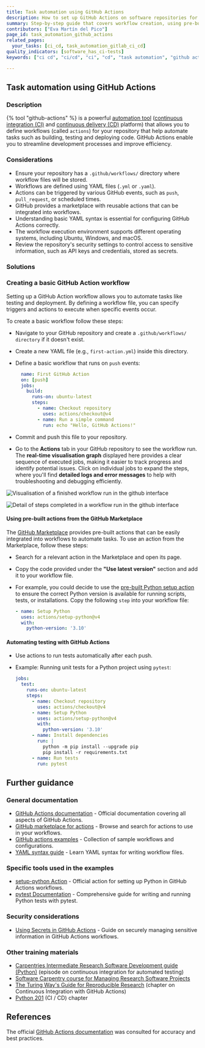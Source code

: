 ```yaml
---
title: Task automation using GitHub Actions
description: How to set up GitHub Actions on software repositories for task automation
summary: Step-by-step guide that covers workflow creation, using pre-built actions from the GitHub Marketplace, and automating testing with GitHub Actions.
contributors: ["Eva Martín del Pico"]
page_id: task_automation_github_actions
related_pages: 
  your_tasks: [ci_cd, task_automation_gitlab_ci_cd]
quality_indicators: [software_has_ci-tests]
keywords: ["ci cd", "ci/cd", "ci", "cd", "task automation", "github actions"]

---
```


## Task automation using GitHub Actions

### Description

{% tool "github-actions" %} is a powerful [automation tool](https://docs.github.com/en/actions/about-github-actions/understanding-github-actions) ([continuous integration (CI)](https://docs.github.com/en/actions/about-github-actions/about-continuous-integration-with-github-actions) and [continuous delivery (CD)](https://docs.github.com/en/actions/about-github-actions/about-continuous-deployment-with-github-actions) platform) that allows you to define workflows (called `actions`) for your repository that help automate tasks such as building, testing and deploying code.
GitHub Actions enable you to streamline development processes and improve efficiency.

### Considerations

* Ensure your repository has a `.github/workflows/` directory where workflow files will be stored.
* Workflows are defined using YAML files (`.yml` or `.yaml`).
* Actions can be triggered by various GitHub events, such as `push`, `pull_request`, or scheduled times.
* GitHub provides a marketplace with reusable actions that can be integrated into workflows.
* Understanding basic YAML syntax is essential for configuring GitHub Actions correctly.
* The workflow execution environment supports different operating systems, including Ubuntu, Windows, and macOS.
* Review the repository's security settings to control access to sensitive information, such as API keys and credentials, stored as secrets.

### Solutions

### Creating a basic GitHub Action workflow  

Setting up a GitHub Action workflow allows you to automate tasks like testing and deployment.
By defining a workflow file, you can specify triggers and actions to execute when specific events occur.

To create a basic workflow follow these steps:

* Navigate to your GitHub repository and create a `.github/workflows/ directory` if it doesn't exist.
* Create a new YAML file (e.g., `first-action.yml`) inside this directory.
* Define a basic workflow that runs on `push` events:

  ```yaml
    name: First GitHub Action
    on: [push]
    jobs:
      build:
        runs-on: ubuntu-latest
        steps:
          - name: Checkout repository
            uses: actions/checkout@v4
          - name: Run a simple command
            run: echo "Hello, GitHub Actions!"
    ``` 

* Commit and push this file to your repository.
* Go to the **Actions** tab in your GitHub repository to see the workflow run. 
The **real-time visualisation graph** displayed here provides a clear sequence of executed jobs, making it easier to track progress and identify potential issues. 
Click on individual jobs to expand the steps, where you'll find **detailed logs and error messages** to help with troubleshooting and debugging efficiently.  

![Visualisation of a finished workflow run in the github interface](../../images/first_github_action_1.png)

![Detail of steps completed in a workflow run in the github interface](../../images/first_github_action_2.png)

#### Using pre-built actions from the GitHub Marketplace 

The [GitHub Marketplace](https://github.com/marketplace?type=actions) provides pre-built actions that can be easily integrated into workflows to automate tasks.
To use an action from the Marketplace, follow these steps:

* Search for a relevant action in the Marketplace and open its page.
* Copy the code provided under the **"Use latest version"** section and add it to your workflow file.
* For example, you could decide to use the [pre-built Python setup action](https://github.com/marketplace/actions/setup-python) to ensure the correct Python version is available for running scripts, tests, or installations. 
Copy the following `step` into your workflow file:

  ```yaml
  - name: Setup Python
    uses: actions/setup-python@v4
    with:
      python-version: '3.10'
  ```

#### Automating testing with GitHub Actions 

* Use actions to run tests automatically after each push. 
* Example: Running unit tests for a Python project using `pytest`:

  ```yaml
  jobs:
    test:
      runs-on: ubuntu-latest
      steps:
        - name: Checkout repository
          uses: actions/checkout@v4
        - name: Setup Python
          uses: actions/setup-python@v4
          with:
            python-version: '3.10'
        - name: Install dependencies
          run: |
            python -m pip install --upgrade pip
            pip install -r requirements.txt
        - name: Run tests
          run: pytest
  ```


## Further guidance

### General documentation

* [GitHub Actions documentation](https://docs.github.com/en/actions) - Official documentation covering all aspects of GitHub Actions.
* [GitHub marketplace for actions](https://github.com/marketplace/actions) - Browse and search for actions to use in your workflows.
* [GitHub actions examples](https://github.com/actions) - Collection of sample workflows and configurations.
* [YAML syntax guide](https://yaml.org/) - Learn YAML syntax for writing workflow files.

### Specific tools used in the examples 

* [setup-python Action](https://github.com/actions/setup-python) - Official action for setting up Python in GitHub Actions workflows.
* [pytest Documentation](https://docs.pytest.org/en/stable/) - Comprehensive guide for writing and running Python tests with pytest.  

### Security considerations

* [Using Secrets in GitHub Actions](https://docs.github.com/en/actions/security-for-github-actions/security-guides/using-secrets-in-github-actions) - Guide on securely managing sensitive information in GitHub Actions workflows.

### Other training materials

* [Carpentries Intermediate Research Software Development guide (Python)](https://carpentries-incubator.github.io/python-intermediate-development/23-continuous-integration-automated-testing.html) (episode on continuous integration for automated testing)
* [Software Carpentry course for Managing Research Software Projects](https://swcarpentry.github.io/managing-research-software-projects/14-continuous/)
* [The Turing Way's Guide for Reproducible Research](https://book.the-turing-way.org/reproducible-research/ci/ci-github-actions) (chapter on Continuous Integration with GitHub Actions)
* [Python 201](https://python-tutorial.dev/201/tutorial/testing.html#ci-cd) (CI / CD) chapter

## References 

The official [GitHub Actions documentation](https://docs.github.com/en/actions) was consulted for accuracy and best practices.